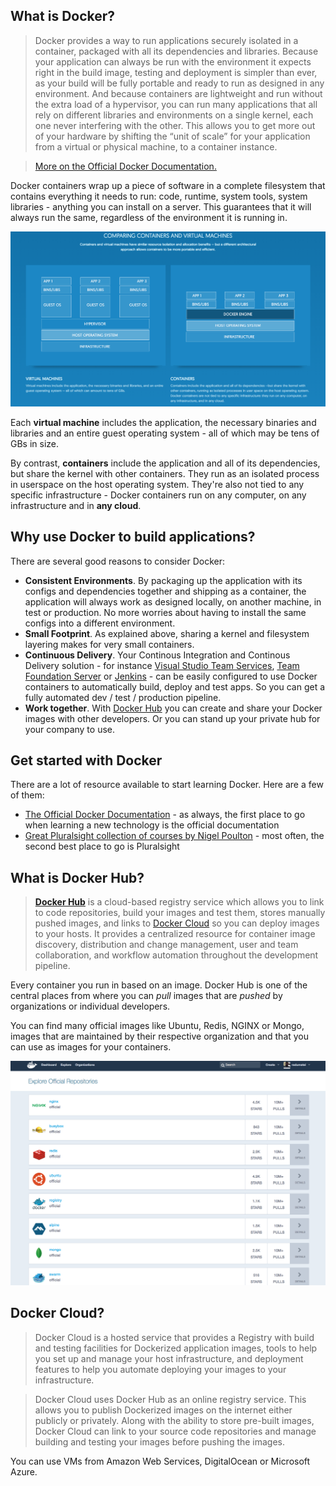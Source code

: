 What is Docker?
---------------

> Docker provides a way to run applications securely isolated in a container, packaged with all its dependencies and libraries. Because your application can always be run with the environment it expects right in the build image, testing and deployment is simpler than ever, as your build will be fully portable and ready to run as designed in any environment. And because containers are lightweight and run without the extra load of a hypervisor, you can run many applications that all rely on different libraries and environments on a single kernel, each one never interfering with the other. This allows you to get more out of your hardware by shifting the “unit of scale” for your application from a virtual or physical machine, to a container instance.

> [More on the Official Docker Documentation.](https://docs.docker.com/)

Docker containers wrap up a piece of software in a complete filesystem that contains everything it needs to run: code, runtime, system tools, system libraries - anything you can install on a server. This guarantees that it will always run the same, regardless of the environment it is running in.

![](media/vm-container.png)

Each **virtual machine** includes the application, the necessary binaries and libraries and an entire guest operating system - all of which may be tens of GBs in size.

By contrast, **containers** include the application and all of its dependencies, but share the kernel with other containers. They run as an isolated process in userspace on the host operating system. They're also not tied to any specific infrastructure - Docker containers run on any computer, on any infrastructure and in **any cloud**.


Why use Docker to build applications?
-------------------------------------
There are several good reasons to consider Docker:

- **Consistent Environments**. By packaging up the application with its configs and dependencies together and shipping as a container, the application will always work as designed locally, on another machine, in test or production. No more worries about having to install the same configs into a different environment.
- **Small Footprint**. As explained above, sharing a kernel and filesystem layering makes for very small containers.
- **Continuous Delivery**. Your Continous Integration and Continous Delivery solution - for instance [Visual Studio Team Services](https://www.visualstudio.com/team-services/), [Team Foundation Server](https://www.visualstudio.com/en-us/products/tfs-overview-vs.aspx) or [Jenkins](http://jenkins-ci.org/) - can be easily configured to use Docker containers to automatically build, deploy and test apps. So you can get a fully automated dev / test / production pipeline.
- **Work together**. With [Docker Hub](https://hub.docker.com/) you can create and share your Docker images with other developers. Or you can stand up your private hub for your company to use.

Get started with Docker
-----------------------

There are a lot of resource available to start learning Docker. Here are a few of them:

- [The Official Docker Documentation](https://docs.docker.com/) - as always, the first place to go when learning a new technology is the official documentation
- [Great Pluralsight collection of courses by Nigel Poulton](https://www.pluralsight.com/paths/docker) - most often, the second best place to go is Pluralsight

What is Docker Hub?
-------------------
>[**Docker Hub**](https://hub.docker.com/) is a cloud-based registry service which allows you to link to code repositories, build your images and test them, stores manually pushed images, and links to [Docker Cloud](https://cloud.docker.com/) so you can deploy images to your hosts. It provides a centralized resource for container image discovery, distribution and change management, user and team collaboration, and workflow automation throughout the development pipeline.

Every container you run in based on an image. Docker Hub is one of the central places from where you can *pull* images that are *pushed* by organizations or individual developers.

You can find many official images like Ubuntu, Redis, NGINX or Mongo, images that are maintained by their respective organization and that you can use as images for your containers.

![](media/docker-hub.png)

Docker Cloud?
-------------

> Docker Cloud is a hosted service that provides a Registry with build and testing facilities for Dockerized application images, tools to help you set up and manage your host infrastructure, and deployment features to help you automate deploying your images to your infrastructure.

> Docker Cloud uses Docker Hub as an online registry service. This allows you to publish Dockerized images on the internet either publicly or privately. Along with the ability to store pre-built images, Docker Cloud can link to your source code repositories and manage building and testing your images before pushing the images.

You can use VMs from Amazon Web Services, DigitalOcean or Microsoft Azure.
